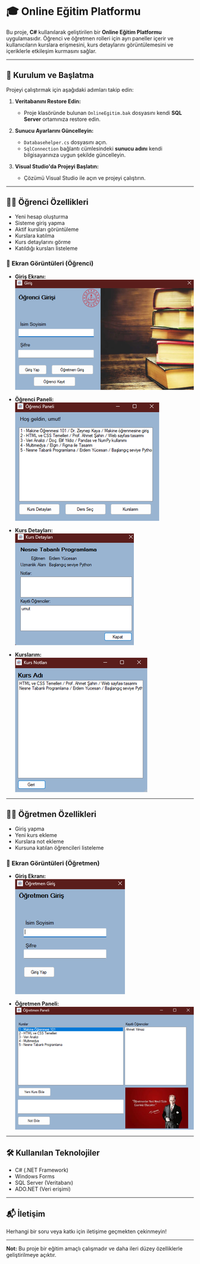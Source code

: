 # 🎓 Online Eğitim Platformu

Bu proje, **C#** kullanılarak geliştirilen bir **Online Eğitim Platformu** uygulamasıdır. Öğrenci ve öğretmen rolleri için ayrı paneller içerir ve kullanıcıların kurslara erişmesini, kurs detaylarını görüntülemesini ve içeriklerle etkileşim kurmasını sağlar.

---

## 🚀 Kurulum ve Başlatma

Projeyi çalıştırmak için aşağıdaki adımları takip edin:

1. **Veritabanını Restore Edin:**
   - Proje klasöründe bulunan `OnlineEgitim.bak` dosyasını kendi **SQL Server** ortamınıza restore edin.

2. **Sunucu Ayarlarını Güncelleyin:**
   - `Databasehelper.cs` dosyasını açın.
   - `SqlConnection` bağlantı cümlesindeki **sunucu adını** kendi bilgisayarınıza uygun şekilde güncelleyin.

3. **Visual Studio'da Projeyi Başlatın:**
   - Çözümü Visual Studio ile açın ve projeyi çalıştırın.

---

## 👨‍🎓 Öğrenci Özellikleri

- Yeni hesap oluşturma
- Sisteme giriş yapma
- Aktif kursları görüntüleme
- Kurslara katılma
- Kurs detaylarını görme
- Katıldığı kursları listeleme

### 📸 Ekran Görüntüleri (Öğrenci)

- **Giriş Ekranı:**  
  ![Öğrenci Giriş](screenshots/ogrenci_giris.png)

- **Öğrenci Paneli:**  
  ![Öğrenci Panel](screenshots/ogrenci_panel.png)

- **Kurs Detayları:**  
  ![Kurs Detayları](screenshots/kurs_detaylari.png)

- **Kurslarım:**  
  ![Kurslarım](screenshots/kurslarim.png)

---

## 👨‍🏫 Öğretmen Özellikleri

- Giriş yapma
- Yeni kurs ekleme
- Kurslara not ekleme
- Kursuna katılan öğrencileri listeleme

### 📸 Ekran Görüntüleri (Öğretmen)

- **Giriş Ekranı:**  
  ![Öğretmen Giriş](screenshots/ogretmen_giris.png)

- **Öğretmen Paneli:**  
  ![Öğretmen Paneli](screenshots/ogretmen_panel.png)

---

## 🛠️ Kullanılan Teknolojiler

- C# (.NET Framework)
- Windows Forms
- SQL Server (Veritabanı)
- ADO.NET (Veri erişimi)

---

## 📬 İletişim

Herhangi bir soru veya katkı için iletişime geçmekten çekinmeyin!

---

**Not:** Bu proje bir eğitim amaçlı çalışmadır ve daha ileri düzey özelliklerle geliştirilmeye açıktır.
